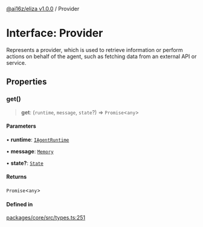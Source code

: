 [@ai16z/eliza v1.0.0](../index.md) / Provider

# Interface: Provider

Represents a provider, which is used to retrieve information or perform actions on behalf of the agent, such as fetching data from an external API or service.

## Properties

### get()

> **get**: (`runtime`, `message`, `state`?) => `Promise`\<`any`\>

#### Parameters

• **runtime**: [`IAgentRuntime`](IAgentRuntime.md)

• **message**: [`Memory`](Memory.md)

• **state?**: [`State`](State.md)

#### Returns

`Promise`\<`any`\>

#### Defined in

[packages/core/src/types.ts:251](https://github.com/ai16z/eliza/blob/main/packages/core/src/types.ts#L251)
